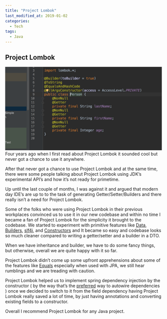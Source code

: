 ```yaml
---
title: "Project Lombok"
last_modified_at: 2019-01-02
categories:
  - Tech
tags:
  - Java
---
```

## Project Lombok
![](../assets/images/lombok/sample.png)
Four years ago when I first read about Project Lombok it sounded cool but never got a chance to use it anywhere.

After that never got a chance to use Project Lombok and at the same time, there were some people talking about Project Lombok using JDK’s experimental API’s and how it’s not ready for primetime.

Up until the last couple of months, I was against it and argued that modern day IDE’s are up to to the task of generating Getter/Setter/Builders and there really isn’t a need for Project Lombok.

Some of the folks who were using Project Lombok in their previous workplaces convinced us to use it in our new codebase and within no time I became a fan of Project Lombok for the simplicity it brought to the codebase. We started to experiment with primitive features like [Data](https://projectlombok.org/features/Data), [Builders](https://projectlombok.org/features/Builder), [slf4j](https://projectlombok.org/features/log), and [Constructors](https://projectlombok.org/features/constructor) and It became so easy and codebase looks so much cleaner compared to writing a getter/setter and a builder in a DTO.

When we have inheritance and builder, we have to do some fancy things, but otherwise, overall we are quite happy with it so far.

Project Lombok didn’t come up some upfront apprehensions about some of the features like [Equals](https://projectlombok.org/features/EqualsAndHashCode) especially when used with JPA, we still hear rumblings and we are treading with caution.

Project Lombok helped us to implement spring dependency injection by the constructor ( by the way that’s the [preferred](https://www.vojtechruzicka.com/field-dependency-injection-considered-harmful/) way to autowire dependencies ) once we decided to switch to it from the field dependency having Project Lombok really saved a lot of time, by just having annotations and converting existing fields to a constructor.

Overall I recommend Project Lombok for any Java project.